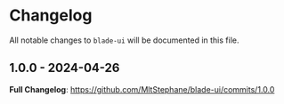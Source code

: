 # Changelog

All notable changes to `blade-ui` will be documented in this file.

## 1.0.0 - 2024-04-26

**Full Changelog**: https://github.com/MltStephane/blade-ui/commits/1.0.0
